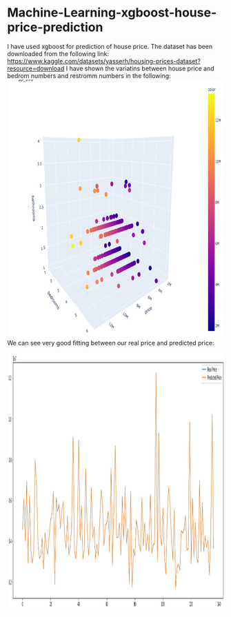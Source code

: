 # Machine-Learning-xgboost-house-price-prediction
I have used xgboost for prediction of house price.
The dataset has been downloaded from the following link:
https://www.kaggle.com/datasets/yasserh/housing-prices-dataset?resource=download
I have shown the variatins between house price and bedrom numbers and restromm numbers in the following:
<img src="price_plot.png" width="800" height="600">
We can see very good fitting between our real price and predicted price:

<img src="fiiting.png" width="1000" height="600">

